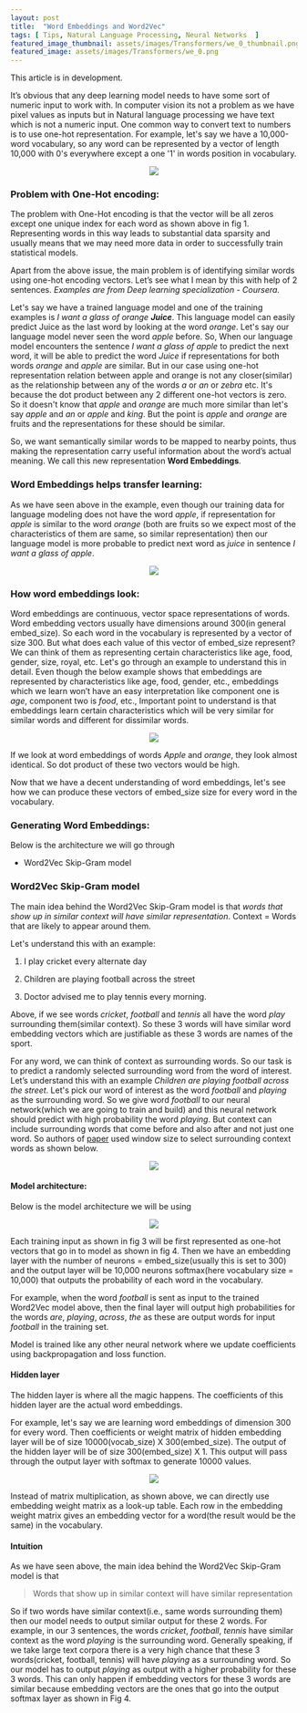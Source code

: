 ```yaml
---
layout: post
title:  "Word Embeddings and Word2Vec"
tags: [ Tips, Natural Language Processing, Neural Networks  ]
featured_image_thumbnail: assets/images/Transformers/we_0_thumbnail.png
featured_image: assets/images/Transformers/we_0.png
---
```


This article is in development.


It’s obvious that any deep learning model needs to have some sort of numeric input to work with. In computer vision its not a problem as we have pixel values as inputs but in Natural language processing we have text which is not a numeric input. One common way to convert text to numbers is to use one-hot representation. For example, let's say we have a 10,000-word vocabulary, so any word can be represented by a vector of length 10,000 with 0's everywhere except a one '1' in words position in vocabulary. 



<p align="center">
  <img src="https://raw.githubusercontent.com/raviteja-ganta/raviteja-ganta.github.io/main/assets/images/word embeddings/we_1.png" />
</p>



### Problem with One-Hot encoding:

The problem with One-Hot encoding is that the vector will be all zeros except one unique index for each word as shown above in fig 1. Representing words in this way leads to substantial data sparsity and usually means that we may need more data in order to successfully train statistical models.


Apart from the above issue, the main problem is of identifying similar words using one-hot encoding vectors. Let’s see what I mean by this with help of 2 sentences. *Examples are from Deep learning specialization - Coursera.*


Let's say we have a trained language model and one of the training examples is *I want a glass of orange **Juice***. This language model can easily predict Juice as the last word by looking at the word *orange*. Let's say our language model never seen the word *apple* before. So, When our language model encounters the sentence *I want a glass of apple* to predict the next word, it will be able to predict the word *Juice* if representations for both words *orange* and *apple* are similar. But in our case using one-hot representation relation between apple and orange is not any closer(similar) as the relationship between any of the words *a* or *an* or *zebra* etc. It's because the dot product between any 2 different one-hot vectors is zero. So it doesn't know that *apple* and *orange* are much more similar than let's say *apple* and *an* or *apple* and *king*. But the point is *apple* and *orange* are fruits and the representations for these should be similar.


So, we want semantically similar words to be mapped to nearby points, thus making the representation carry useful information about the word’s actual meaning. We call this new representation **Word Embeddings**.



### Word Embeddings helps transfer learning:

As we have seen above in the example, even though our training data for language modeling does not have the word *apple*, if representation for *apple* is similar to the word *orange* (both are fruits so we expect most of the characteristics of them are same, so similar representation) then our language model is more probable to predict next word as *juice* in sentence *I want a glass of apple*.


<p align="center">
  <img src="https://raw.githubusercontent.com/raviteja-ganta/raviteja-ganta.github.io/main/assets/images/word embeddings/we_2.png" />
</p>


### How word embeddings look:

Word embeddings are continuous, vector space representations of words. Word embedding vectors usually have dimensions around 300(in general embed_size). So each word in the vocabulary is represented by a vector of size 300. But what does each value of this vector of embed_size represent? We can think of them as representing certain characteristics like age, food, gender, size, royal, etc. Let's go through an example to understand this in detail. Even though the below example shows that embeddings are represented by characteristics like age, food, gender, etc., embeddings which we learn won’t have an easy interpretation like component one is *age*, component two is *food*, etc., Important point to understand is that embeddings learn certain characteristics which will be very similar for similar words and different for dissimilar words.


<p align="center">
  <img src="https://raw.githubusercontent.com/raviteja-ganta/raviteja-ganta.github.io/main/assets/images/word embeddings/we_3.png" />
</p>


If we look at word embeddings of words *Apple* and *orange*, they look almost identical. So dot product of these two vectors would be high.

Now that we have a decent understanding of word embeddings, let's see how we can produce these vectors of embed_size size for every word in the vocabulary.


### Generating Word Embeddings:

Below is the architecture we will go through

* Word2Vec Skip-Gram model



### Word2Vec Skip-Gram model


The main idea behind the Word2Vec Skip-Gram model is that *words that show up in similar context will have similar representation*. Context = Words that are likely to appear around them.


Let's understand this with an example:

1) I play cricket every alternate day

2) Children are playing football across the street

3) Doctor advised me to play tennis every morning.


Above, if we see words *cricket*, *football* and *tennis* all have the word *play* surrounding them(similar context). So these 3 words will have similar word embedding vectors which are justifiable as these 3 words are names of the sport.



For any word, we can think of context as surrounding words. So our task is to predict a randomly selected surrounding word from the word of interest. Let’s understand this with an example *Children are playing football across the street*. Let's pick our word of interest as the word *football* and *playing* as the surrounding word. So we give word *football* to our neural network(which we are going to train and build) and this neural network should predict with high probability the word *playing*. But context can include surrounding words that come before and also after and not just one word. So authors of [paper](https://arxiv.org/pdf/1301.3781.pdf) used window size to select surrounding context words as shown below.



<p align="center">
  <img src="https://raw.githubusercontent.com/raviteja-ganta/raviteja-ganta.github.io/main/assets/images/word embeddings/we_4.png" />
</p>


#### Model architecture:

Below is the model architecture we will be using


<p align="center">
  <img src="https://raw.githubusercontent.com/raviteja-ganta/raviteja-ganta.github.io/main/assets/images/word embeddings/we_5.png" />
</p>


Each training input as shown in fig 3 will be first represented as one-hot vectors that go in to model as shown in fig 4. Then we have an embedding layer with the number of neurons = embed_size(usually this is set to 300) and the output layer will be 10,000 neurons softmax(here vocabulary size = 10,000) that outputs the probability of each word in the vocabulary.


For example, when the word *football* is sent as input to the trained Word2Vec model above, then the final layer will output high probabilities for the words *are*, *playing*, *across*, *the* as these are output words for input *football* in the training set.



Model is trained like any other neural network where we update coefficients using backpropagation and loss function.

#### Hidden layer

The hidden layer is where all the magic happens. The coefficients of this hidden layer are the actual word embeddings.


For example, let's say we are learning word embeddings of dimension 300 for every word. Then coefficients or weight matrix of hidden embedding layer will be of size 10000(vocab_size) X 300(embed_size). The output of the hidden layer will be of size 300(embed_size) X 1. This output will pass through the output layer with softmax to generate 10000 values.


<p align="center">
  <img src="https://raw.githubusercontent.com/raviteja-ganta/raviteja-ganta.github.io/main/assets/images/word embeddings/we_6.png" />
</p>


Instead of matrix multiplication, as shown above, we can directly use embedding weight matrix as a look-up table. Each row in the embedding weight matrix gives an embedding vector for a word(the result would be the same) in the vocabulary.


#### Intuition


As we have seen above, the main idea behind the Word2Vec Skip-Gram model is that

> Words that show up in similar context will have similar representation

So if two words have similar context(i.e., same words surrounding them) then our model needs to output similar output for these 2 words. For example, in our 3 sentences, the words *cricket*, *football*, *tennis* have similar context as the word *playing* is the surrounding word. Generally speaking, if we take large text corpora there is a very high chance that these 3 words(cricket, football, tennis) will have *playing* as a surrounding word. So our model has to output *playing* as output with a higher probability for these 3 words. This can only happen if embedding vectors for these 3 words are similar because embedding vectors are the ones that go into the output softmax layer as shown in Fig 4.






